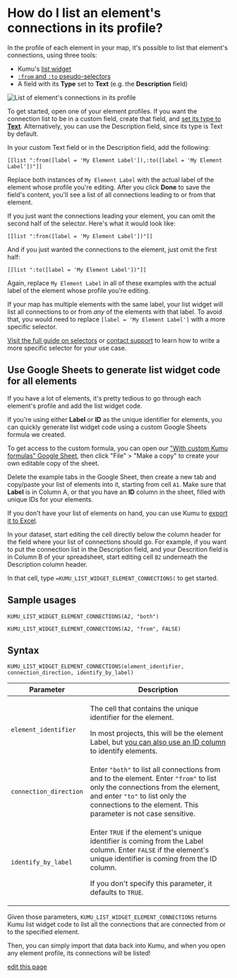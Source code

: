 # How do I list an element's connections in its profile?

In the profile of each element in your map, it's possible to list that element's connections, using three tools:
- Kumu's [list widget](/guides/widgets.html#lists)
- [`:from` and `:to` pseudo-selectors](/guides/selectors.html#connected-from-and-connected-to)
- A field with its **Type** set to **Text** (e.g. the **Description** field)

![List of element's connections in its profile](/images/list-widget-element-connections.png)

To get started, open one of your element profiles. If you want the connection list to be in a custom field, create that field, and [set its type to **Text**](/guides/fields.html#customize-a-field). Alternatively, you can use the Description field, since its type is Text by default.

In your custom Text field or in the Description field, add the following:

```
[[list ":from([label = 'My Element Label']),:to([label = 'My Element Label'])"]]
```

Replace both instances of `My Element Label` with the actual label of the element whose profile you're editing. After you click **Done** to save the field's content, you'll see a list of all connections leading to or from that element.

If you just want the connections leading your element, you can omit the second half of the selector. Here's what it would look like:

```
[[list ":from([label = 'My Element Label'])"]]
```

And if you just wanted the connections to the element, just omit the first half:

```
[[list ":to([label = 'My Element Label'])"]]
```

Again, replace `My Element Label` in all of these examples with the actual label of the element whose profile you're editing.


<div class="alert alert-warning">
<p>
  If your map has multiple elements with the same label, your list widget will list all connections to or from <em>any</em> of the elements with that label. To avoid that, you would need to replace <code>[label = 'My Element Label']</code> with a more specific selector.
</p>
<p>
  <a class="alert-link" href="/guides/selectors.html">Visit the full guide on selectors</a> or <a href="mailto:support@kumu.io">contact support</a> to learn how to write a more specific selector for your use case.
</p>
</div>


## Use Google Sheets to generate list widget code for all elements

If you have a lot of elements, it's pretty tedious to go through each element's profile and add the list widget code. 

If you're using either **Label** or **ID** as the unique identifier for elements, you can quickly generate list widget code using a custom Google Sheets formula we created.

To get access to the custom formula, you can open our ["With custom Kumu formulas" Google Sheet](https://docs.google.com/spreadsheets/d/1qRhkn6qECtBaAncWykMa0hAG97jPK6q_bODrwntqze8/edit?usp=sharing), then click "File" > "Make a copy" to create your own editable copy of the sheet.

Delete the example tabs in the Google Sheet, then create a new tab and copy/paste your list of elements into it, starting from cell `A1`. Make sure that **Label** is in Column A, or that you have an **ID** column in the sheet, filled with unique IDs for your elements.

<p class="alert alert-info">
  If you don't have your list of elements on hand, you can use Kumu to <a class="alert-link" href="/guides/export.html">export it to Excel</a>.
</p>

In your dataset, start editing the cell directly below the column header for the field where your list of connections should go. For example, if you want to put the connection list in the Description field, and your Descrition field is in Column B of your spreadsheet, start editing cell `B2` underneath the Description column header.

In that cell, type `=KUMU_LIST_WIDGET_ELEMENT_CONNECTIONS(` to get started.


## Sample usages

`KUMU_LIST_WIDGET_ELEMENT_CONNECTIONS(A2, "both")`

`KUMU_LIST_WIDGET_ELEMENT_CONNECTIONS(A2, "from", FALSE)`


## Syntax

`KUMU_LIST_WIDGET_ELEMENT_CONNECTIONS(element_identifier, connection_direction, identify_by_label)`

| Parameter | Description |
| --- | --- |
| `element_identifier` | <p>The cell that contains the unique identifier for the element.</p><p>In most projects, this will be the element Label, but <a href="/faq/how-do-I-avoid-duplicating-data.html">you can also use an ID column</a> to identify elements.</p> |
| `connection_direction` | Enter `"both"` to list all connections from and to the element. Enter `"from"` to list only the connections from the element, and enter `"to"` to list only the connections to the element. This parameter is not case sensitive. |
| `identify_by_label` | <p>Enter <code>TRUE</code> if the element's unique identifier is coming from the Label column. Enter <code>FALSE</code> if the element's unique identifier is coming from the ID column.</p><p>If you don't specify this parameter, it defaults to <code>TRUE</code>.</p> |


Given those parameters, `KUMU_LIST_WIDGET_ELEMENT_CONNECTIONS` returns Kumu list widget code to list all the connections that are connected from or to the specified element.

Then, you can simply import that data back into Kumu, and when you open any element profile, its connections will be listed!



 <span class="edit-link"><a href="https://github.com/kumu/docs/blob/master/faq/how-do-i-list-an-elements-connections-in-its-profile.md" target="_blank"><i class="fa fa-github"></i> edit this page</a></span>

